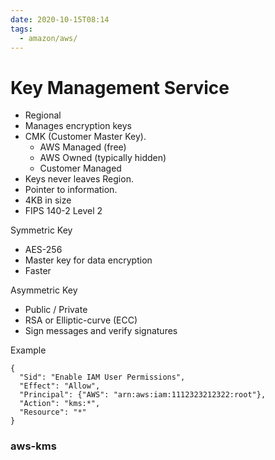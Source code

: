 ```yaml
---
date: 2020-10-15T08:14
tags:
  - amazon/aws/
---
```


# Key Management Service

* Regional
* Manages encryption keys
* CMK (Customer Master Key). 
  * AWS Managed (free)
  * AWS Owned (typically hidden)
  * Customer Managed
* Keys never leaves Region. 
* Pointer to information. 
* 4KB in size
* FIPS 140-2 Level 2

Symmetric Key
* AES-256
* Master key for data encryption
* Faster

Asymmetric Key
* Public / Private
* RSA or Elliptic-curve (ECC)
* Sign messages and verify signatures

Example
```
{
  "Sid": "Enable IAM User Permissions",
  "Effect": "Allow",
  "Principal": {"AWS": "arn:aws:iam:1112323212322:root"},
  "Action": "kms:*",
  "Resource": "*"
}
```


### aws-kms